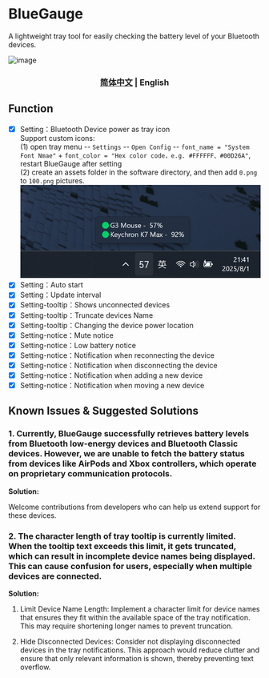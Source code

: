 # BlueGauge
A lightweight tray tool for easily checking the battery level of your Bluetooth devices.

![image](screenshots/app.png)

<h3 align="center"> <a href='./README.md'>简体中文</a> | English</h3>

## Function

- [x] Setting：Bluetooth Device power as tray icon  
    Support custom icons:   
        (1) open tray menu -- `Settings` -- `Open Config` -- `font_name = "System Font Nmae"` + `font_color = "Hex color code，e.g. #FFFFFF、#00D26A"`,  restart BlueGauge after setting   
        (2) create an assets folder in the software directory, and then add `0.png` to `100.png` pictures.  
    ![image](screenshots/battery.png)
- [x] Setting：Auto start
- [x] Setting：Update interval
- [x] Setting-tooltip：Shows unconnected devices
- [x] Setting-tooltip：Truncate devices Name
- [x] Setting-tooltip：Changing the device power location
- [x] Setting-notice：Mute notice
- [x] Setting-notice：Low battery notice
- [x] Setting-notice：Notification when reconnecting the device
- [x] Setting-notice：Notification when disconnecting the device
- [x] Setting-notice：Notification when adding a new device
- [x] Setting-notice：Notification when moving a new device

## Known Issues & Suggested Solutions

### 1. Currently, BlueGauge successfully retrieves battery levels from Bluetooth low-energy devices and Bluetooth Classic devices. However, we are unable to fetch the battery status from devices like AirPods and Xbox controllers, which operate on proprietary communication protocols.

**Solution:**

Welcome contributions from developers who can help us extend support for these devices.


### 2. The character length of tray tooltip is currently limited. When the tooltip text exceeds this limit, it gets truncated, which can result in incomplete device names being displayed. This can cause confusion for users, especially when multiple devices are connected.

**Solution:**

1. Limit Device Name Length: Implement a character limit for device names that ensures they fit within the available space of the tray notification. This may require shortening longer names to prevent truncation.

2. Hide Disconnected Devices: Consider not displaying disconnected devices in the tray notifications. This approach would reduce clutter and ensure that only relevant information is shown, thereby preventing text overflow.
